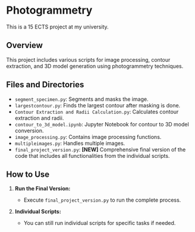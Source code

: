 # Photogrammetry
This is a 15 ECTS project at my university.

## Overview
This project includes various scripts for image processing, contour extraction, and 3D model generation using photogrammetry techniques.

## Files and Directories

- `segment_specimen.py`: Segments and masks the image.
- `largestcontour.py`: Finds the largest contour after masking is done.
- `Contour Extraction and Radii Calculation.py`: Calculates contour extraction and radii.
- `contour_to_3d_model.ipynb`: Jupyter Notebook for contour to 3D model conversion.
- `image_processing.py`: Contains image processing functions.
- `multipleimages.py`: Handles multiple images.
- `final_project_version.py`: **[NEW]** Comprehensive final version of the code that includes all functionalities from the individual scripts.

## How to Use

1. **Run the Final Version:**
   - Execute `final_project_version.py` to run the complete process.

2. **Individual Scripts:**
   - You can still run individual scripts for specific tasks if needed.


